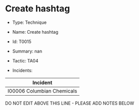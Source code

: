 # Create hashtag

* Type: Technique

* Name: Create hashtag

* Id: T0015

* Summary: nan

* Tactic: TA04

* Incidents:

| Incident |
| --------- |
| I00006 Columbian Chemicals |


DO NOT EDIT ABOVE THIS LINE - PLEASE ADD NOTES BELOW